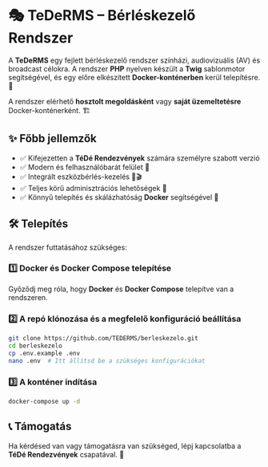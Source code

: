 # 🎭 TeDeRMS – Bérléskezelő Rendszer

A **TeDeRMS** egy fejlett bérléskezelő rendszer színházi, audiovizuális (AV) és broadcast célokra. A rendszer **PHP** nyelven készült a **Twig** sablonmotor segítségével, és egy előre elkészített **Docker-konténerben** kerül telepítésre. 🚀

A rendszer elérhető **hosztolt megoldásként** vagy **saját üzemeltetésre** Docker-konténerként. 🏗️

## ✨ Főbb jellemzők

- ✅ Kifejezetten a **TéDé Rendezvények** számára személyre szabott verzió
- ✅ Modern és felhasználóbarát felület 🎨
- ✅ Integrált eszközbérlés-kezelés 🎤🎬
- ✅ Teljes körű adminisztrációs lehetőségek 🔧
- ✅ Könnyű telepítés és skálázhatóság **Docker** segítségével 🐳

## 🛠️ Telepítés

A rendszer futtatásához szükséges:

### 1️⃣ **Docker és Docker Compose telepítése**
Győződj meg róla, hogy **Docker** és **Docker Compose** telepítve van a rendszeren.

### 2️⃣ **A repó klónozása és a megfelelő konfiguráció beállítása**
```sh
git clone https://github.com/TEDERMS/berleskezelo.git
cd berleskezelo
cp .env.example .env
nano .env  # Itt állítsd be a szükséges konfigurációkat
```

### 3️⃣ **A konténer indítása**
```sh
docker-compose up -d
```

## 📞 Támogatás

Ha kérdésed van vagy támogatásra van szükséged, lépj kapcsolatba a **TéDé Rendezvények** csapatával. 🤝